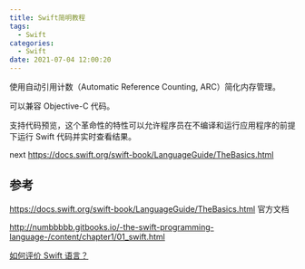 ```yaml
---
title: Swift简明教程
tags:
  - Swift
categories:
  - Swift
date: 2021-07-04 12:00:20
---
```


使用自动引用计数（Automatic Reference Counting, ARC）简化内存管理。

可以兼容 Objective-C 代码。

支持代码预览，这个革命性的特性可以允许程序员在不编译和运行应用程序的前提下运行 Swift 代码并实时查看结果。


next https://docs.swift.org/swift-book/LanguageGuide/TheBasics.html

## 参考

https://docs.swift.org/swift-book/LanguageGuide/TheBasics.html 官方文档

http://numbbbbb.gitbooks.io/-the-swift-programming-language-/content/chapter1/01_swift.html

[如何评价 Swift 语言？](http://www.zhihu.com/question/24002984)
